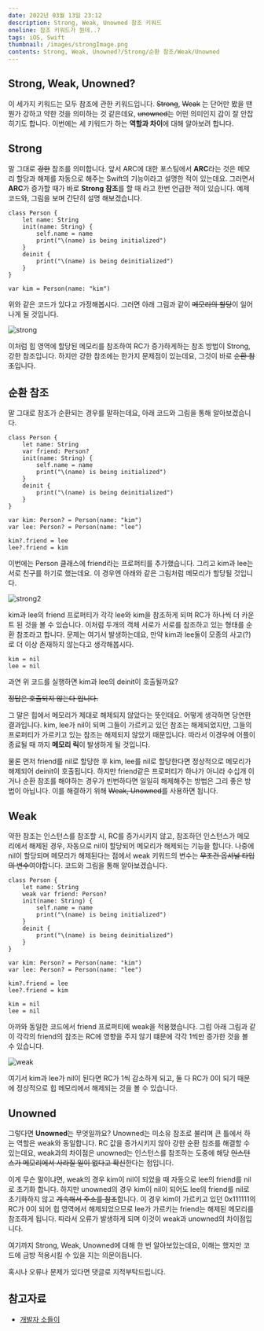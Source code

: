 ```yaml
---
date: 2022년 03월 13일 23:12
description: Strong, Weak, Unowned 참조 키워드
oneline: 참조 키워드가 뭔데..?
tags: iOS, Swift
thumbnail: /images/strongImage.png
contents: Strong, Weak, Unowned?/Strong/순환 참조/Weak/Unowned
---
```


## Strong, Weak, Unowned?
이 세가지 키워드는 모두 참조에 관한 키워드입니다.
~~Strong~~, ~~Weak~~ 는 단어만 봤을 땐 뭔가 강하고 약한 것을 의미하는 것 같은데요, ~~unowned~~는 어떤 의미인지 감이 잘 안잡히기도 합니다. 이번에는 세 키워드가 하는 **역할과 차이**에 대해 알아보려 합니다.

## Strong
말 그대로 ~~강한~~ 참조를 의미합니다.
앞서 ARC에 대한 포스팅에서 **ARC**라는 것은 메모리 할당과 해제를 자동으로 해주는 Swift의 기능이라고 설명한 적이 있는데요.
그러면서 **ARC**가 증가할 때가 바로 **Strong 참조**를 할 때 라고 한번 언급한 적이 있습니다.
예제 코드와, 그림을 보며 간단히 설명 해보겠습니다.

<pre class="language-swift line-numbers">
<code>class Person {
    let name: String
    init(name: String) {
        self.name = name
        print("\(name) is being initialized")
    }
    deinit {
        print("\(name) is being deinitialized")
    }
}

var kim = Person(name: "kim")</code>
</pre>

위와 같은 코드가 있다고 가정해봅시다.
그러면 아래 그림과 같이 ~~메모리의 할당~~이 일어나게 될 것입니다.


<img alt="strong" src="/images/strongImage.png"/>


이처럼 힙 영역에 할당된 메모리를 참조하여 RC가 증가하게하는 참조 방법이 Strong, 강한 참조입니다.
하지만 강한 참조에는 한가지 문제점이 있는데요, 그것이 바로 ~~순환 참조~~입니다.

## 순환 참조
말 그대로 참조가 순환되는 경우를 말하는데요, 아래 코드와 그림을 통해 알아보겠습니다.

<pre class="language-swift line-numbers" data-line="3">
<code>class Person {
    let name: String
    var friend: Person?
    init(name: String) {
        self.name = name
        print("\(name) is being initialized")
    }
    deinit {
        print("\(name) is being deinitialized")
    }
}</code>
</pre>

<pre class="language-swift line-numbers">
<code>var kim: Person? = Person(name: "kim")
var lee: Person? = Person(name: "lee")

kim?.friend = lee
lee?.friend = kim</code>
</pre>

이번에는  Person 클래스에 friend라는 프로퍼티를 추가했습니다.
그리고 kim과 lee는 서로 친구를 하기로 했는데요.
이 경우엔 아래와 같은 그림처럼 메모리가 할당될 것입니다.


<img alt="strong2" src="/images/strong2Image.png"/>


kim과 lee의 friend 프로퍼티가 각각 lee와 kim을 참조하게 되며 RC가 하나씩 더 카운트 된 것을 볼 수 있습니다.
이처럼 두개의 객체 서로가 서로를 참조하고 있는 형태를 순환 참조라고 합니다.
문제는 여기서 발생하는데요, 만약 kim과 lee둘이 모종의 사고(?)로 더 이상 존재하지 않는다고 생각해봅시다.

<pre class="language-swift line-numbers">
<code>kim = nil
lee = nil</code>
</pre>

과연 위 코드를 실행하면 kim과 lee의 deinit이 호출될까요?

~~정답은 호출되지 않는다 입니다.~~

그 말은 힙에서 메모리가 제대로 해제되지 않았다는 뜻인데요.
어떻게 생각하면 당연한 결과입니다. kim, lee가 nil이 되며 그들이 가르키고 있던 참조는 해제되었지만, 그들의 프로퍼티가 가르키고 있는 참조는 해제되지 않았기 때문입니다.
따라서 이경우에 어플이 종료될 때 까지 **메모리 릭**이 발생하게 될 것입니다.


물론 먼저 friend를 nil로 할당한 후 kim, lee를 nil로 할당한다면 정상적으로 메모리가 해제되어 deinit이 호출됩니다.
하지만 friend같은 프로퍼티가 하나가 아니라 수십개 이거나 순환 참조를 해야하는 경우가 빈번하다면 일일히 해제해주는 방법은 그리 좋은 방법이 아닙니다.
이를 해결하기 위해 ~~Weak, Unowned~~를 사용하면 됩니다.

## Weak
약한 참조는 인스턴스를 참조할 시, RC를 증가시키지 않고, 참조하던 인스턴스가 메모리에서 해제된 경우, 자동으로 nil이 할당되어 메모리가 해제되는 기능을 합니다.
나중에 nil이 할당되며 메모리가 해제된다는 점에서 weak 키워드의 변수는 ~~무조건 옵셔널 타입의 변수~~여야합니다.
코드와 그림을 통해 알아보겠습니다.
<pre class="language-swift line-numbers" data-line="3">
<code>class Person {
    let name: String
    weak var friend: Person?
    init(name: String) {
        self.name = name
        print("\(name) is being initialized")
    }
    deinit {
        print("\(name) is being deinitialized")
    }
}

var kim: Person? = Person(name: "kim")
var lee: Person? = Person(name: "lee")

kim?.friend = lee
lee?.friend = kim

kim = nil
lee = nil</code>
</pre>

아까와 동일한 코드에서 friend 프로퍼티에 weak을 적용했습니다.
그럼 아래 그림과 같이 각각의 friend의 참조는 RC에 영향을 주지 않기 떄문에 각각 1씩만 증가한 것을 볼 수 있습니다.

<img alt="weak" src="/images/weakImage.png"/>

여기서 kim과 lee가 nil이 된다면 RC가 1씩 감소하게 되고, 둘 다 RC가 0이 되기 때문에 정상적으로 힙 메모리에서 해제되는 것을 볼 수 있습니다.

## Unowned
그렇다면 **Unowned**는 무엇일까요?
Unowned는 미소유 참조로 불리며 큰 틀에서 하는 역할은 weak와 동일합니다.
RC 값을 증가시키지 않아 강한 순환 참조를 해결할 수 있는데요, weak과의 차이점은 unowned는 인스턴스를 참조하는 도중에 해당 ~~인스턴스가 메모리에서 사라질 일이 없다고 확신~~한다는 점입니다.

이게 무슨 말이냐면, weak의 경우 kim이 nil이 되었을 때 자동으로 lee의 friend를 nil로 초기화 합니다.
하지만 unowned의 경우 kim이 nil이 되어도 lee의 friend를 nil로 초기화하지 않고 ~~계속해서 주소를 참조~~합니다.
이 경우 kim이 가르키고 있던 0x111111의 RC가 0이 되어 힙 영역에서 해제되었으므로 lee가 가르키는 friend는 해제된 메모리를 참조하게 됩니다.
따라서 오류가 발생하게 되며 이것이 weak과 unowned의 차이점입니다.

여기까지 Strong, Weak, Unowned에 대해 한 번 알아보았는데요, 이해는 했지만 코드에 금방 적용시킬 수 있을 지는 의문이듭니다.

혹시나 오류나 문제가 있다면 댓글로 지적부탁드립니다.

## 참고자료
<ul>
<li>
    <a href="https://babbab2.tistory.com/27">개발자 소들이</a>
</li>
</ul>
